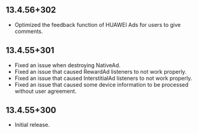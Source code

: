 ## 13.4.56+302

- Optimized the feedback function of HUAWEI Ads for users to give comments.

## 13.4.55+301

- Fixed an issue when destroying NativeAd.
- Fixed an issue that caused RewardAd listeners to not work properly.
- Fixed an issue that caused InterstitialAd listeners to not work properly.
- Fixed an issue that caused some device information to be processed without user agreement.

## 13.4.55+300

- Initial release.
